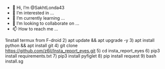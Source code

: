 - 👋 Hi, I’m @SakhtLonda43
- 👀 I’m interested in ...
- 🌱 I’m currently learning ...
- 💞️ I’m looking to collaborate on ...
- 📫 How to reach me ...

<!---
SakhtLonda43/SakhtLonda43 is a ✨ special ✨ repository because its `README.md` (this file) appears on your GitHub profile.
You can click the Preview link to take a look at your changes.
--->
1install termux from F-droid 
2) apt update && apt upgrade -y
3) apt install python && apt install git
4) git clone
https://github.com/z6il/Insta_report_eyes.git
5) cd insta_report_eyes
6) pip3 install requirements.txt
7) pip3 install pyfiglet
8) pip install request
9) bash install.sg
